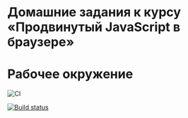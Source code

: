 # Домашние задания к курсу «Продвинутый JavaScript в браузере»
# Рабочее окружение

![CI](https://github.com/TakanawaYuku/ahj-env/actions/workflows/web.yml/badge.svg)

[![Build status](https://ci.appveyor.com/api/projects/status/g6jifmm2hdntbt0u?svg=true)](https://ci.appveyor.com/project/TakanawaYuku/ahj-env)


